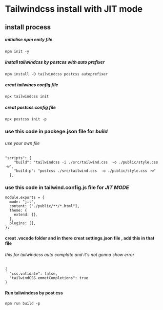 # Tailwindcss install with JIT mode

## install process

##### initialise npm emty file

```
npm init -y
```

##### install tailwindcss by postcss with auto prefixer

```
npm install -D tailwindcss postcss autoprefixer
```

##### creat tailwincs config file

```
npx tailwindcss init
```

##### creat postcss config file 
```
npx postcss init -p
```
### use this code in **packege.json** file for _build_

###### use your own file

```
"scripts": {
    "build": "tailwindcss -i ./src/tailwind.css  -o ./public/style.css -w",
    "build-p": "postcss ./src/tailwind.css  -o ./public/style.css -w"
  },
```

### use this code in **tailwind.config.js file** for _JIT MODE_

```
module.exports = {
  mode: "jit",
  content: ["./public/**/*.html"],
  theme: {
    extend: {},
  },
  plugins: [],
};

```

#### creat .vscode folder  and in there  creat settings.json file , add this in that file 
###### this for tailwindcss auto complate and it's not gonna show error 

```
{
  "css.validate": false,
  "tailwindCSS.emmetCompletions": true
}

```

#### Run taliwindcss by post css 

```
npm run build -p 
```
